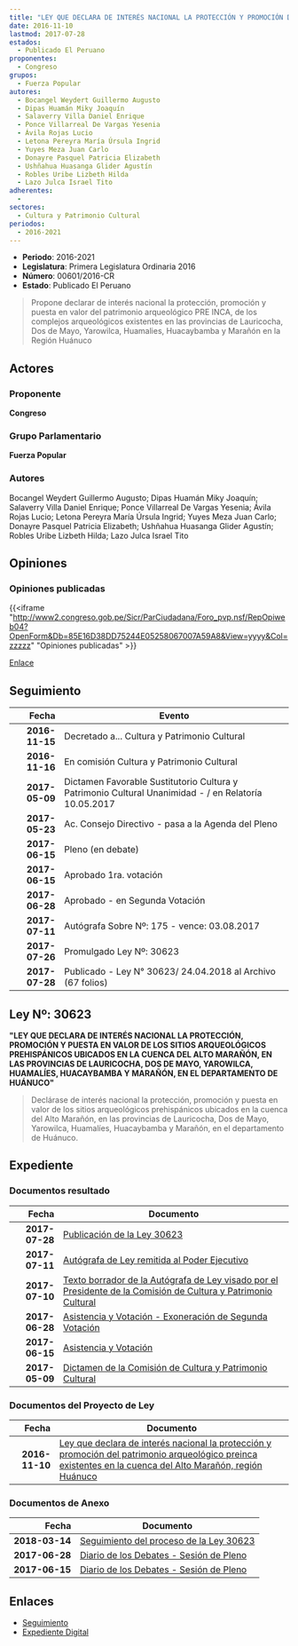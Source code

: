 ```yaml
---
title: "LEY QUE DECLARA DE INTERÉS NACIONAL LA PROTECCIÓN Y PROMOCIÓN DEL PATRIMONIO ARQUEOLÓGICO PREINCA EXISTENTES EN LA CUENCA DEL ALTO MARAÑÓN, REGIÓN HUÁNUCO"
date: 2016-11-10
lastmod: 2017-07-28
estados: 
  - Publicado El Peruano
proponentes: 
  - Congreso
grupos: 
  - Fuerza Popular
autores: 
  - Bocangel Weydert Guillermo Augusto
  - Dipas Huamán Miky Joaquín
  - Salaverry Villa Daniel Enrique
  - Ponce Villarreal De Vargas Yesenia
  - Ávila Rojas Lucio
  - Letona Pereyra María Úrsula Ingrid
  - Yuyes Meza Juan Carlo
  - Donayre Pasquel Patricia Elizabeth
  - Ushñahua Huasanga Glider Agustín
  - Robles Uribe Lizbeth Hilda
  - Lazo Julca Israel Tito
adherentes: 
  - 
sectores: 
  - Cultura y Patrimonio Cultural
periodos: 
  - 2016-2021
---
```


- **Periodo**: 2016-2021
- **Legislatura**: Primera Legislatura Ordinaria 2016
- **Número**: 00601/2016-CR
- **Estado**: Publicado El Peruano

> Propone declarar de interés nacional la protección, promoción y puesta en valor del patrimonio arqueológico PRE INCA, de los complejos arqueológicos existentes en las provincias de Lauricocha, Dos de Mayo, Yarowilca, Huamalies, Huacaybamba y Marañón en la Región Huánuco


## Actores

### Proponente

**Congreso**

### Grupo Parlamentario

**Fuerza Popular**

### Autores

Bocangel Weydert Guillermo Augusto; Dipas Huamán Miky Joaquín; Salaverry Villa Daniel Enrique; Ponce Villarreal De Vargas Yesenia; Ávila Rojas Lucio; Letona Pereyra María Úrsula Ingrid; Yuyes Meza Juan Carlo; Donayre Pasquel Patricia Elizabeth; Ushñahua Huasanga Glider Agustín; Robles Uribe Lizbeth Hilda; Lazo Julca Israel Tito


## Opiniones

### Opiniones publicadas

{{<iframe "http://www2.congreso.gob.pe/Sicr/ParCiudadana/Foro_pvp.nsf/RepOpiweb04?OpenForm&Db=85E16D38DD75244E05258067007A59A8&View=yyyy&Col=zzzzz" "Opiniones publicadas" >}}

[Enlace](http://www2.congreso.gob.pe/Sicr/ParCiudadana/Foro_pvp.nsf/RepOpiweb04?OpenForm&Db=85E16D38DD75244E05258067007A59A8&View=yyyy&Col=zzzzz)

## Seguimiento

| Fecha | Evento |
|------:|--------|
| **2016-11-15** | Decretado a... Cultura y Patrimonio Cultural|
| **2016-11-16** | En comisión Cultura y Patrimonio Cultural|
| **2017-05-09** | Dictamen Favorable Sustitutorio Cultura y Patrimonio Cultural Unanimidad - / en Relatoría 10.05.2017|
| **2017-05-23** | Ac. Consejo Directivo - pasa a la Agenda del Pleno|
| **2017-06-15** | Pleno (en debate)|
| **2017-06-15** | Aprobado 1ra. votación|
| **2017-06-28** | Aprobado - en Segunda Votación|
| **2017-07-11** | Autógrafa Sobre Nº: 175 - vence: 03.08.2017|
| **2017-07-26** | Promulgado Ley Nº: 30623|
| **2017-07-28** | Publicado - Ley N° 30623/ 24.04.2018 al Archivo (67 folios)|

## Ley Nº: 30623

**"LEY QUE DECLARA DE INTERÉS NACIONAL LA PROTECCIÓN, PROMOCIÓN Y PUESTA EN VALOR DE LOS SITIOS ARQUEOLÓGICOS PREHISPÁNICOS UBICADOS EN LA CUENCA DEL ALTO MARAÑÓN, EN LAS PROVINCIAS DE LAURICOCHA, DOS DE MAYO, YAROWILCA, HUAMALÍES, HUACAYBAMBA Y MARAÑÓN, EN EL DEPARTAMENTO DE HUÁNUCO"**

> Declárase de interés nacional la protección, promoción y puesta en valor de los sitios arqueológicos prehispánicos ubicados en la cuenca del Alto Marañón, en las provincias de Lauricocha, Dos de Mayo, Yarowilca, Huamalíes, Huacaybamba y Marañón, en el departamento de Huánuco.


## Expediente


### Documentos resultado

| Fecha | Documento |
|------:|--------|
| **2017-07-28** | [Publicación de la Ley 30623](http://www.leyes.congreso.gob.pe/Documentos/2016_2021/ADLP/Normas_Legales/30623-LEY.pdf) |
| **2017-07-11** | [Autógrafa de Ley remitida al Poder Ejecutivo](http://www.leyes.congreso.gob.pe/Documentos/2016_2021/ADLP/Texto_Aprobado/AU0060120170711.pdf) |
| **2017-07-10** | [Texto borrador de la Autógrafa de Ley visado por el Presidente de la Comisión de Cultura y Patrimonio Cultural](http://www.leyes.congreso.gob.pe/Documentos/2016_2021/Texto_Borrador_de_Autografa/BAU0060620170710.pdf) |
| **2017-06-28** | [Asistencia y Votación - Exoneración de Segunda Votación](http://www.leyes.congreso.gob.pe/Documentos/2016_2021/Asistencia_y_Votacion/Proyectos_de_Ley/Exoneracion_de_Segunda_Votacion/AV0060120170628..pdf) |
| **2017-06-15** | [Asistencia y Votación](http://www.leyes.congreso.gob.pe/Documentos/2016_2021/Asistencia_y_Votacion/Proyectos_de_Ley/AV0060120170615.pdf) |
| **2017-05-09** | [Dictamen de la Comisión de Cultura y Patrimonio Cultural](http://www.leyes.congreso.gob.pe/Documentos/2016_2021/Dictamenes/Proyectos_de_Ley/00601DC05MAY20170509..pdf) |

### Documentos del Proyecto de Ley

| Fecha | Documento |
|------:|--------|
| **2016-11-10** | [Ley que declara de interés nacional la protección y promoción del patrimonio arqueológico preinca existentes en la cuenca del Alto Marañón, región Huánuco](http://www.leyes.congreso.gob.pe/Documentos/2016_2021/Proyectos_de_Ley_y_de_Resoluciones_Legislativas/PL0060120161110.pdf) |

### Documentos de Anexo

| Fecha | Documento |
|------:|--------|
| **2018-03-14** | [Seguimiento del proceso de la Ley 30623](http://www.leyes.congreso.gob.pe/Documentos/2016_2021/Seguimiento_de_Proyectos_de_Ley/00601PL20180314.pdf) |
| **2017-06-28** | [Diario de los Debates - Sesión de Pleno](http://www2.congreso.gob.pe/Sicr/DiarioDebates/Publicad.nsf/SesionesPleno/05256D6E0073DFE90525814E000C2020/$FILE/SLO-2016-18.pdf) |
| **2017-06-15** | [Diario de los Debates - Sesión de Pleno](http://www2.congreso.gob.pe/Sicr/DiarioDebates/Publicad.nsf/SesionesPleno/05256D6E0073DFE90525814100160860/$FILE/SLO-2016-16A.pdf) |

## Enlaces 

- [Seguimiento](http://www2.congreso.gob.pe/Sicr/TraDocEstProc/CLProLey2016.nsf/f7fff46988ca05b1052578e100829cc7/484a5e09e234d2e30525806800603feb?OpenDocument)
- [Expediente Digital](http://www2.congreso.gob.pe/Sicr/TraDocEstProc/CLProLey2016.nsf/f7fff46988ca05b1052578e100829cc7/484a5e09e234d2e30525806800603feb?OpenDocument&Click=05257FB7005EB655.eb71d0cf91d8294e05256cdf006b5706/$Body/0.1C6C)
